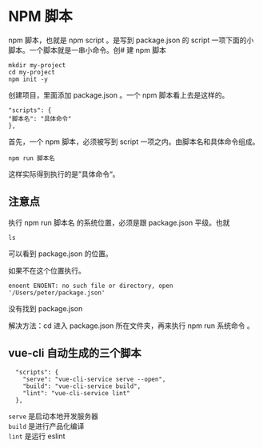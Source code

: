 # NPM 脚本

npm 脚本，也就是 npm script 。是写到 package.json 的 script 一项下面的小脚本。一个脚本就是一串小命令。创# 建 npm 脚本

```
mkdir my-project
cd my-project
npm init -y
```

创建项目，里面添加 package.json 。一个 npm 脚本看上去是这样的。

```
"scripts": {
"脚本名": "具体命令"
},
```

首先，一个 npm 脚本，必须被写到 script 一项之内。由脚本名和具体命令组成。

```
npm run 脚本名
```

这样实际得到执行的是”具体命令“。

## 注意点

执行 npm run 脚本名 的系统位置，必须是跟 package.json 平级。也就

```
ls
```

可以看到 package.json 的位置。

如果不在这个位置执行。

```
enoent ENOENT: no such file or directory, open '/Users/peter/package.json'
```

没有找到 package.json

解决方法：cd 进入 package.json 所在文件夹，再来执行 npm run 系统命令 。

## vue-cli 自动生成的三个脚本

```
  "scripts": {
    "serve": "vue-cli-service serve --open",
    "build": "vue-cli-service build",
    "lint": "vue-cli-service lint"
  },
```

`serve` 是启动本地开发服务器  
`build` 是进行产品化编译  
`lint` 是运行 eslint
